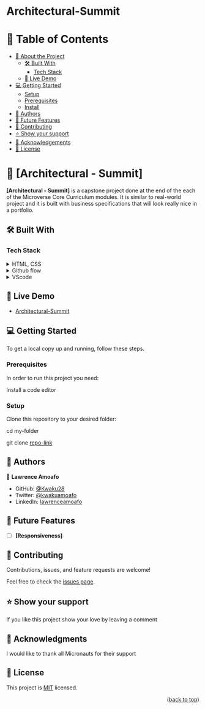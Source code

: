 # Architectural-Summit


<!-- TABLE OF CONTENTS -->

# 📗 Table of Contents

- [📖 About the Project](#about-project)
  - [🛠 Built With](#built-with)
    - [Tech Stack](#tech-stack)
  - [🚀 Live Demo](#live-demo)
- [💻 Getting Started](#getting-started)
  - [Setup](#setup)
  - [Prerequisites](#prerequisites)
  - [Install](#install)
- [👥 Authors](#authors)
- [🔭 Future Features](#future-features)
- [🤝 Contributing](#contributing)
- [⭐️ Show your support](#support)
- [🙏 Acknowledgements](#acknowledgements)
- [📝 License](#license)

<!-- PROJECT DESCRIPTION -->

# 📖 [Architectural - Summit] <a name="about-project"></a>

**[Architectural - Summit]** is a capstone project done at the end of the each of the Microverse Core Curriculum modules. It is similar to real-world project and it is built with business specifications that will look really nice in a portfolio.

## 🛠 Built With <a name="built-with"></a>

### Tech Stack <a name="tech-stack"></a>

<details>
  <summary>HTML, CSS</summary>
  <ul>
    <li><a href="https://reactjs.org/">HTML, CSS</a></li>
  </ul>
</details>

<details>
  <summary>Github flow</summary>
  <ul>
    <li><a href="https://docs.github.com/en/get-started/quickstart/github-flow">Github flow</a></li>
  </ul>
</details>

<details>
<summary>VScode</summary>
  <ul>
    <li><a href="https://code.visualstudio.com/">VScode</a></li>
  </ul>
</details>

<!-- LIVE DEMO -->

## 🚀 Live Demo <a name="live-demo"></a>

- [Architectural-Summit](https://kwaku28.github.io/architectural-summit/)

<!-- GETTING STARTED -->

## 💻 Getting Started <a name="getting-started"></a>

To get a local copy up and running, follow these steps.

### Prerequisites

In order to run this project you need:

Install a code editor

### Setup

Clone this repository to your desired folder:

cd my-folder

git clone [repo-link](https://...)

<!-- AUTHORS -->

## 👥 Authors <a name="authors"></a>

👤 **Lawrence Amoafo**

- GitHub: [@Kwaku28](https://github.com/Kwaku28)
- Twitter: [@kwakuamoafo](https://twitter.com/kwakuamoafo)
- LinkedIn: [lawrenceamoafo](https://linkedin.com/in/lawrenceamoafo)

<!-- FUTURE FEATURES -->

## 🔭 Future Features <a name="future-features"></a>

- [ ] **[Responsiveness]**

<!-- CONTRIBUTING -->

## 🤝 Contributing <a name="contributing"></a>

Contributions, issues, and feature requests are welcome!

Feel free to check the [issues page](../../issues/).

<!-- SUPPORT -->

## ⭐️ Show your support <a name="support"></a>

If you like this project show your love by leaving a comment

<!-- ACKNOWLEDGEMENTS -->

## 🙏 Acknowledgments <a name="acknowledgements"></a>

I would like to thank all Micronauts for their support

<!-- LICENSE -->

## 📝 License <a name="license"></a>

This project is [MIT](https://github.com/Kwaku28/architectural-summit/blob/main/LICENSE) licensed.

<p align="right">(<a href="#readme-top">back to top</a>)</p>
